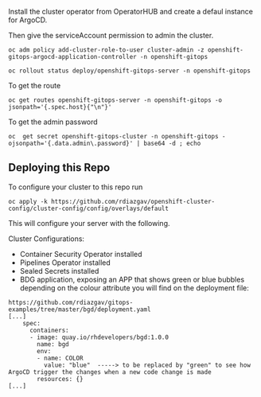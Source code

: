 Install the cluster operator from OperatorHUB and create a defaul instance for ArgoCD.


Then give the serviceAccount permission to admin the cluster.

```shell
oc adm policy add-cluster-role-to-user cluster-admin -z openshift-gitops-argocd-application-controller -n openshift-gitops
```

```shell
oc rollout status deploy/openshift-gitops-server -n openshift-gitops
```

To get the route

```shell
oc get routes openshift-gitops-server -n openshift-gitops -o jsonpath='{.spec.host}{"\n"}'
```

To get the admin password

```shell
oc  get secret openshift-gitops-cluster -n openshift-gitops -ojsonpath='{.data.admin\.password}' | base64 -d ; echo
```

## Deploying this Repo

To configure your cluster to this repo run

```
oc apply -k https://github.com/rdiazgav/openshift-cluster-config/cluster-config/config/overlays/default
```

This will configure your server with the following.

Cluster Configurations:
* Container Security Operator installed
* Pipelines Operator installed
* Sealed Secrets installed
* BDG application, exposing an APP that shows green or blue bubbles depending on the colour attribute you will find on the deployment file:
```shell
https://github.com/rdiazgav/gitops-examples/tree/master/bgd/deployment.yaml
[...]
    spec:
      containers:
      - image: quay.io/rhdevelopers/bgd:1.0.0
        name: bgd
        env:
        - name: COLOR
          value: "blue"  -----> to be replaced by "green" to see how ArgoCD trigger the changes when a new code change is made
        resources: {}
[...]


